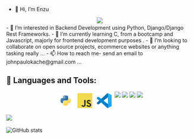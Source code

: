 - 👋 Hi, I’m Enzu
<div id="header" align="center">
  <img src="https://media.giphy.com/media/M9gbBd9nbDrOTu1Mqx/giphy.gif" width="100"/>
</div>
- 👀 I’m interested in Backend Development using Python, Django/Django Rest Frameworks.
- 🌱 I’m currently learning C, from a bootcamp and Javascript, majorly for frontend development purposes .
- 💞️ I’m looking to collaborate on open source projects, ecommerce websites or anything tasking really ...
- 📫 How to reach me- send an email to johnpaulokache@gmail.com ...

<!---
Enzujp/Enzujp is a ✨ special ✨ repository because its `README.md` (this file) appears on your GitHub profile.
You can click the Preview link to take a look at your changes.
--->
## 🧰 Languages and Tools:
<p align="center">
<img src="https://raw.githubusercontent.com/github/explore/80688e429a7d4ef2fca1e82350fe8e3517d3494d/topics/python/python.png" alt="Python" height="40" style="vertical-align:top; margin:4px">
<img src="https://raw.githubusercontent.com/github/explore/80688e429a7d4ef2fca1e82350fe8e3517d3494d/topics/javascript/javascript.png" alt="Javascript" height="40" style="vertical-align:top; margin:4px">
<img src="https://raw.githubusercontent.com/github/explore/80688e429a7d4ef2fca1e82350fe8e3517d3494d/topics/visual-studio-code/visual-studio-code.png" alt="VS Code" height="40" style="vertical-align:top; margin:4px">
<code><img width="10%" src="https://www.vectorlogo.zone/logos/w3_html5/w3_html5-ar21.svg"></code>
<code><img width="10%" src="https://www.vectorlogo.zone/logos/github/github-ar21.svg"></code>
<img width="6%" src="https://cdn.jsdelivr.net/gh/devicons/devicon/icons/django/django-plain.svg" />
<code><img width="10%" src="https://www.vectorlogo.zone/logos/w3_css/w3_css-ar21.svg"></code>


</p>

<img src="https://github-readme-stats.vercel.app/api/top-langs?username=enzujp&layout=compact"/>

![GitHub stats](https://github-readme-stats.vercel.app/api?username=Enzujp&show_icons=true&theme=tokyonight)
